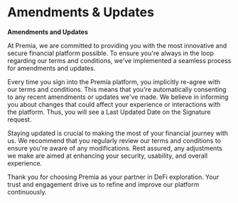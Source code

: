 # Amendments & Updates

**Amendments and Updates**

At Premia, we are committed to providing you with the most innovative and secure financial platform possible. To ensure you're always in the loop regarding our terms and conditions, we've implemented a seamless process for amendments and updates.

Every time you sign into the Premia platform, you implicitly re-agree with our terms and conditions. This means that you're automatically consenting to any recent amendments or updates we've made. We believe in informing you about changes that could affect your experience or interactions with the platform. Thus, you will see a Last Updated Date on the Signature request.

Staying updated is crucial to making the most of your financial journey with us. We recommend that you regularly review our terms and conditions to ensure you're aware of any modifications. Rest assured, any adjustments we make are aimed at enhancing your security, usability, and overall experience.

Thank you for choosing Premia as your partner in DeFi exploration. Your trust and engagement drive us to refine and improve our platform continuously.
